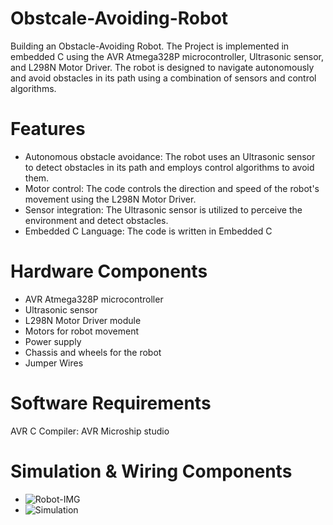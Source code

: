 # Obstcale-Avoiding-Robot
Building an Obstacle-Avoiding Robot.
The Project is implemented in embedded C using the AVR Atmega328P microcontroller, Ultrasonic sensor, and L298N Motor Driver. The robot is designed to navigate autonomously and avoid obstacles in its path using a combination of sensors and control algorithms.



# Features

* Autonomous obstacle avoidance: The robot uses an Ultrasonic sensor to detect obstacles in its path and employs control algorithms to avoid them.
* Motor control: The code controls the direction and speed of the robot's movement using the L298N Motor Driver.
* Sensor integration: The Ultrasonic sensor is utilized to perceive the environment and detect obstacles.
* Embedded C Language: The code is written in Embedded C


# Hardware Components

* AVR Atmega328P microcontroller
* Ultrasonic sensor
* L298N Motor Driver module
* Motors for robot movement
* Power supply
* Chassis and wheels for the robot
* Jumper Wires

# Software Requirements

AVR C Compiler: AVR Microship studio 

# Simulation & Wiring Components
* ![Robot-IMG](https://github.com/alaaamoheb/Obstcale-Avoiding-Robot/assets/106888094/e1d949b0-2577-4045-858b-1af953a87b44)
* ![Simulation](https://github.com/alaaamoheb/Obstcale-Avoiding-Robot/assets/106888094/81cda9f1-b60f-4eca-bb69-8cf710cfbc56)
